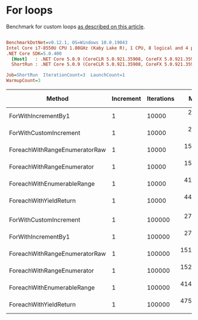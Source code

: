 ﻿# For loops

Benchmark for custom loops [as described on this article](https://habr.com/en/post/575916/).

``` ini

BenchmarkDotNet=v0.12.1, OS=Windows 10.0.19043
Intel Core i7-8550U CPU 1.80GHz (Kaby Lake R), 1 CPU, 8 logical and 4 physical cores
.NET Core SDK=5.0.400
  [Host]   : .NET Core 5.0.9 (CoreCLR 5.0.921.35908, CoreFX 5.0.921.35908), X64 RyuJIT
  ShortRun : .NET Core 5.0.9 (CoreCLR 5.0.921.35908, CoreFX 5.0.921.35908), X64 RyuJIT

Job=ShortRun  IterationCount=3  LaunchCount=1  
WarmupCount=3  

```
|                        Method | Increment | Iterations |       Mean |      Error |    StdDev | Ratio | RatioSD | Gen 0 | Gen 1 | Gen 2 | Allocated |
|------------------------------ |---------- |----------- |-----------:|-----------:|----------:|------:|--------:|------:|------:|------:|----------:|
|           ForWithIncrementBy1 |         1 |      10000 |   2.781 μs |  0.3887 μs | 0.0213 μs |  1.00 |    0.00 |     - |     - |     - |         - |
|        ForWithCustomIncrement |         1 |      10000 |   2.920 μs |  2.9070 μs | 0.1593 μs |  1.05 |    0.07 |     - |     - |     - |         - |
| ForeachWithRangeEnumeratorRaw |         1 |      10000 |  15.088 μs |  0.8701 μs | 0.0477 μs |  5.43 |    0.04 |     - |     - |     - |         - |
|    ForeachWithRangeEnumerator |         1 |      10000 |  15.115 μs |  1.2495 μs | 0.0685 μs |  5.43 |    0.05 |     - |     - |     - |         - |
|    ForeachWithEnumerableRange |         1 |      10000 |  41.683 μs |  2.1943 μs | 0.1203 μs | 14.99 |    0.11 |     - |     - |     - |      41 B |
|        ForeachWithYieldReturn |         1 |      10000 |  44.465 μs |  3.2998 μs | 0.1809 μs | 15.99 |    0.16 |     - |     - |     - |      56 B |
|                               |           |            |            |            |           |       |         |       |       |       |           |
|        ForWithCustomIncrement |         1 |     100000 |  27.466 μs |  1.9289 μs | 0.1057 μs |  0.99 |    0.02 |     - |     - |     - |         - |
|           ForWithIncrementBy1 |         1 |     100000 |  27.817 μs | 12.9800 μs | 0.7115 μs |  1.00 |    0.00 |     - |     - |     - |         - |
| ForeachWithRangeEnumeratorRaw |         1 |     100000 | 151.130 μs |  4.7452 μs | 0.2601 μs |  5.44 |    0.13 |     - |     - |     - |         - |
|    ForeachWithRangeEnumerator |         1 |     100000 | 152.227 μs | 30.9068 μs | 1.6941 μs |  5.48 |    0.18 |     - |     - |     - |         - |
|    ForeachWithEnumerableRange |         1 |     100000 | 414.768 μs | 93.6419 μs | 5.1328 μs | 14.92 |    0.54 |     - |     - |     - |      47 B |
|        ForeachWithYieldReturn |         1 |     100000 | 475.149 μs | 53.5424 μs | 2.9348 μs | 17.09 |    0.49 |     - |     - |     - |      56 B |
